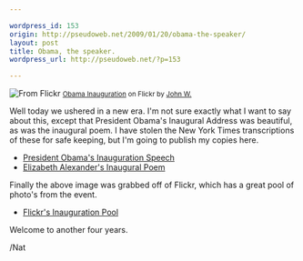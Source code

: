 ```yaml
---

wordpress_id: 153
origin: http://pseudoweb.net/2009/01/20/obama-the-speaker/
layout: post
title: Obama, the speaker.
wordpress_url: http://pseudoweb.net/?p=153

---
```

<img src="http://farm4.static.flickr.com/3426/3212450709_4623ef1a43.jpg" alt="From Flickr" />
<small><a href="http://www.flickr.com/photos/jweiss3/3212450709/in/photostream">Obama Inauguration</a> on Flickr by <a href="http://www.flickr.com/photos/jweiss3/">John W.</a></small>

Well today we ushered in a new era. I'm not sure exactly what I want to say about this, except that President Obama's Inaugural Address was beautiful, as was the inaugural poem. I have stolen the New York Times transcriptions of these for safe keeping, but I'm going to publish my copies here.
<ul>
	<li><a href="http://natwelch.com/rand/obama/ObamaInaugeration.html">President Obama's Inauguration Speech </a></li>
	<li><a href="http://natwelch.com/rand/obama/ObamaInaugeralPoem.html">Elizabeth Alexander's Inaugural Poem</a></li>
</ul>
Finally the above image was grabbed off of Flickr, which has a great pool of photo's from the event.
<ul>
	<li><a href="http://www.flickr.com/groups/inauguration2009/pool/">Flickr's Inauguration Pool</a></li>
</ul>
Welcome to another four years.

/Nat

